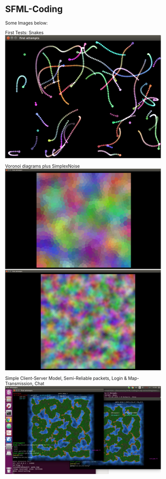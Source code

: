 # SFML-Coding

Some Images below:

First Tests: Snakes
![alt tag](https://github.com/eme64/SFML-Coding/blob/master/1%20first%20tests/img.png?raw=true "snakes")

Voronoi diagrams plus SimplexNoise
![alt tag](https://github.com/eme64/SFML-Coding/blob/master/3%20polygon%20game/1%20voronoi-simplexnoise/voronoi+simplexnoise.png?raw=true "snakes")
![alt tag](https://github.com/eme64/SFML-Coding/blob/master/3%20polygon%20game/1%20voronoi-simplexnoise/voronoi-simplexnoise-2.png?raw=true "snakes")

Simple Client-Server Model, Semi-Reliable packets, Login & Map-Transmission, Chat
![alt tag](https://github.com/eme64/SFML-Coding/blob/master/4%20udp%20networking/newest%20version/img.jpeg?raw=true "snakes")
